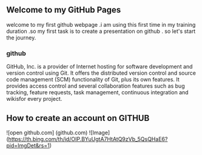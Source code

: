 ## Welcome to my GitHub Pages
welcome to my first github webpage .i am using this first time in my training duration .so my first task is to create a presentation on github . so let's start the journey.

### github

GitHub, Inc. is a provider of Internet hosting for software development and version control using Git. It offers the distributed version control and source code management (SCM) functionality of Git, plus its own features. It provides access control and several collaboration features such as bug tracking, feature requests, task management, continuous integration and wikisfor every project.

## How to create an account on GITHUB
![open github.com] (github.com)
![Image] (https://th.bing.com/th/id/OIP.BYuUgtA7HtAtQ9zVb_5QsQHaE6?pid=ImgDet&rs=1)
